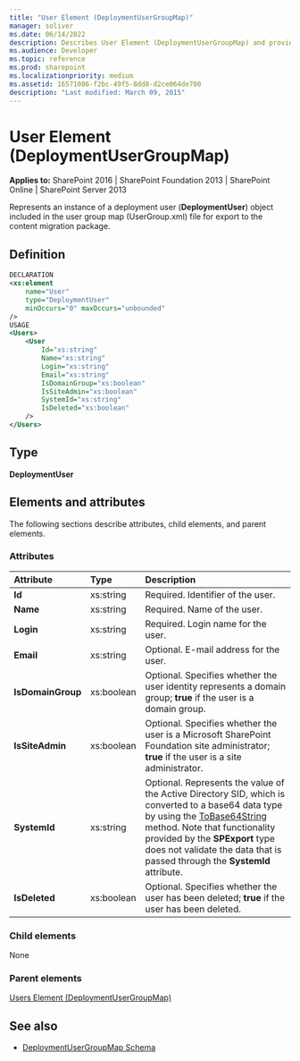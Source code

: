 ```yaml
---
title: "User Element (DeploymentUserGroupMap)"
manager: soliver
ms.date: 06/14/2022
description: Describes User Element (DeploymentUserGroupMap) and provides information on elements and attributes.
ms.audience: Developer
ms.topic: reference
ms.prod: sharepoint
ms.localizationpriority: medium
ms.assetid: 16571086-f2bc-49f5-8dd8-d2ce064de700
description: "Last modified: March 09, 2015"
---
```


# User Element (DeploymentUserGroupMap)

**Applies to:** SharePoint 2016 | SharePoint Foundation 2013 | SharePoint Online | SharePoint Server 2013
  
Represents an instance of a deployment user (**DeploymentUser**) object included in the user group map (UserGroup.xml) file for export to the content migration package.

## Definition

```XML
DECLARATION
<xs:element 
    name="User" 
    type="DeploymentUser" 
    minOccurs="0" maxOccurs="unbounded" 
/>
USAGE
<Users>
    <User
        Id="xs:string"
        Name="xs:string"
        Login="xs:string"
        Email="xs:string"
        IsDomainGroup="xs:boolean"
        IsSiteAdmin="xs:boolean"
        SystemId="xs:string"
        IsDeleted="xs:boolean"
    />
</Users>

```

## Type

**DeploymentUser**
  
## Elements and attributes

The following sections describe attributes, child elements, and parent elements.

### Attributes

|**Attribute**|**Type**|**Description**|
|:-----|:-----|:-----|
|**Id** <br/> |xs:string  <br/> |Required. Identifier of the user.  <br/> |
|**Name** <br/> |xs:string  <br/> |Required. Name of the user.  <br/> |
|**Login** <br/> |xs:string  <br/> |Required. Login name for the user.  <br/> |
|**Email** <br/> |xs:string  <br/> |Optional. E-mail address for the user.  <br/> |
|**IsDomainGroup** <br/> |xs:boolean  <br/> |Optional. Specifies whether the user identity represents a domain group; **true** if the user is a domain group.  <br/> |
|**IsSiteAdmin** <br/> |xs:boolean  <br/> |Optional. Specifies whether the user is a Microsoft SharePoint Foundation site administrator; **true** if the user is a site administrator.  <br/> |
|**SystemId** <br/> |xs:string  <br/> |Optional. Represents the value of the Active Directory SID, which is converted to a base64 data type by using the [ToBase64String](https://msdn.microsoft.com/library/system.convert.tobase64string(v=vs.110).aspx) method. Note that functionality provided by the **SPExport** type does not validate the data that is passed through the **SystemId** attribute.  <br/> |
|**IsDeleted** <br/> |xs:boolean  <br/> |Optional. Specifies whether the user has been deleted; **true** if the user has been deleted.  <br/> |
   
### Child elements

None
   
### Parent elements

[Users Element (DeploymentUserGroupMap)](users-element-deploymentusergroupmap.md)
   
## See also

- [DeploymentUserGroupMap Schema](deploymentusergroupmap-schema.md)

